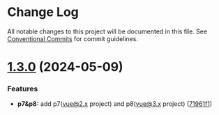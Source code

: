 # Change Log

All notable changes to this project will be documented in this file.
See [Conventional Commits](https://conventionalcommits.org) for commit guidelines.

# [1.3.0](https://github.com/cuixiaohuan/lerna-first/compare/v1.2.0...v1.3.0) (2024-05-09)


### Features

* **p7&p8:** add p7(vue@2.x project) and p8(vue@3.x project) ([71961f1](https://github.com/cuixiaohuan/lerna-first/commit/71961f1d056967971a0cbadb1687b77dc32811ef))
